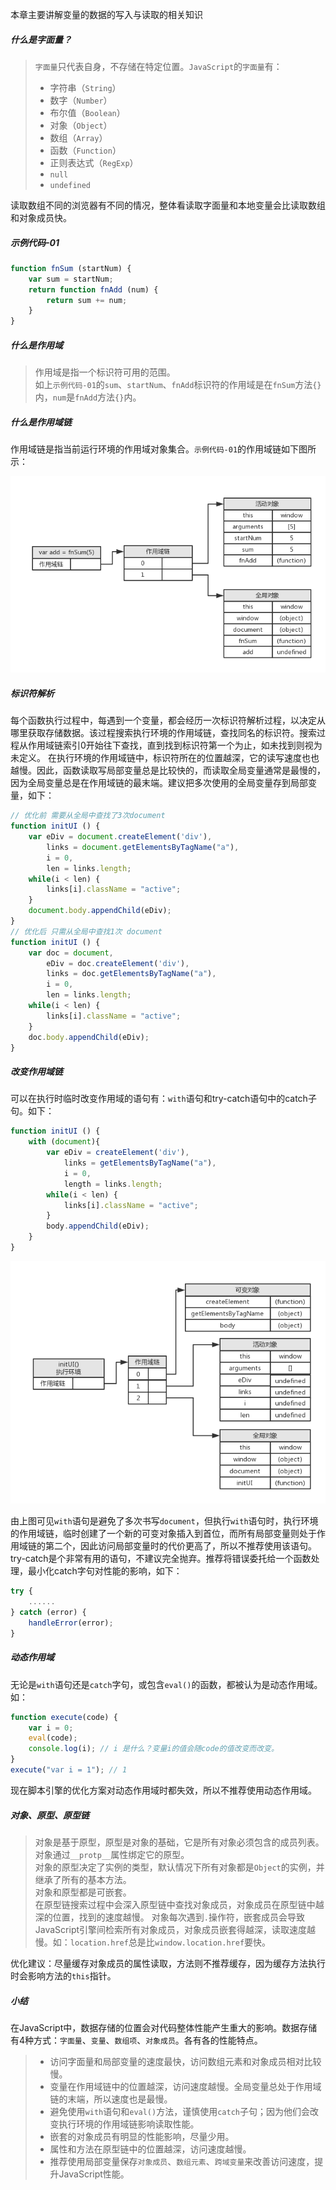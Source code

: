 本章主要讲解变量的数据的写入与读取的相关知识

##### 什么是字面量？

 > `字面量`只代表自身，不存储在特定位置。`JavaScript`的`字面量`有：
 > * 字符串（`String`）
 > * 数字（`Number`）
 > * 布尔值（`Boolean`）
 > * 对象（`Object`）
 > * 数组（`Array`）
 > * 函数（`Function`）
 > * 正则表达式（`RegExp`）
 > * `null`
 > * `undefined`

 读取数组不同的浏览器有不同的情况，整体看读取字面量和本地变量会比读取数组和对象成员快。

##### 示例代码-01

```js
function fnSum (startNum) {
    var sum = startNum;
    return function fnAdd (num) {
        return sum += num;
    }
}
```

##### 什么是作用域

> 作用域是指一个标识符可用的范围。  
> 如上`示例代码-01`的`sum`、`startNum`、`fnAdd`标识符的作用域是在`fnSum`方法`{}`内，`num`是`fnAdd`方法`{}`内。

##### 什么是作用域链

作用域链是指当前运行环境的作用域对象集合。`示例代码-01`的作用域链如下图所示： 

![image](https://raw.githubusercontent.com/ztMin/image/master/Scopelist.png)

##### 标识符解析

每个函数执行过程中，每遇到一个变量，都会经历一次标识符解析过程，以决定从哪里获取存储数据。该过程搜索执行环境的作用域链，查找同名的标识符。搜索过程从作用域链索引0开始往下查找，直到找到标识符第一个为止，如未找到则视为未定义。
在执行环境的作用域链中，标识符所在的位置越深，它的读写速度也也越慢。因此，函数读取写局部变量总是比较快的，而读取全局变量通常是最慢的，因为全局变量总是在作用域链的最末端。建议把多次使用的全局变量存到局部变量，如下：

```js
// 优化前 需要从全局中查找了3次document
function initUI () {
    var eDiv = document.createElement('div'),
        links = document.getElementsByTagName("a"),
        i = 0,
        len = links.length;
    while(i < len) {
        links[i].className = "active";
    }
    document.body.appendChild(eDiv);
}
// 优化后 只需从全局中查找1次 document
function initUI () {
    var doc = document,
        eDiv = doc.createElement('div'),
        links = doc.getElementsByTagName("a"),
        i = 0,
        len = links.length;
    while(i < len) {
        links[i].className = "active";
    }
    doc.body.appendChild(eDiv);
}
```

##### 改变作用域链

可以在执行时临时改变作用域的语句有：`with`语句和try-catch语句中的catch子句。如下：

```js
function initUI () {
    with (document){
        var eDiv = createElement('div'),
            links = getElementsByTagName("a"),
            i = 0,
            length = links.length;
        while(i < len) {
            links[i].className = "active";
        }
        body.appendChild(eDiv);
    }
}
```

![image](https://raw.githubusercontent.com/ztMin/image/master/changeScopelist.png)

由上图可见`with`语句是避免了多次书写`document`，但执行`with`语句时，执行环境的作用域链，临时创建了一个新的可变对象插入到首位，而所有局部变量则处于作用域链的第二个，因此访问局部变量时的代价更高了，所以不推荐使用该语句。  
try-catch是个非常有用的语句，不建议完全抛弃。推荐将错误委托给一个函数处理，最小化catch字句对性能的影响，如下：

```js
try {
    ......
} catch (error) {
    handleError(error);
}
```

##### 动态作用域

无论是`with`语句还是`catch`字句，或包含`eval()`的函数，都被认为是动态作用域。如：

```js
function execute(code) {
    var i = 0;
    eval(code);
    console.log(i); // i 是什么？变量i的值会随code的值改变而改变。
}
execute("var i = 1"); // 1
```

现在脚本引擎的优化方案对动态作用域时都失效，所以不推荐使用动态作用域。

##### 对象、原型、原型链

> 对象是基于原型，原型是对象的基础，它是所有对象必须包含的成员列表。对象通过`__protp__`属性绑定它的原型。  
> 对象的原型决定了实例的类型，默认情况下所有对象都是`Object`的实例，并继承了所有的基本方法。  
> 对象和原型都是可嵌套。  
> 在原型链搜索过程中会深入原型链中查找对象成员，对象成员在原型链中越深的位置，找到的速度越慢。
> 对象每次遇到`.`操作符，嵌套成员会导致JavaScript引擎间检索所有对象成员，对象成员嵌套得越深，读取速度越慢。如：`location.href`总是比`window.location.href`要快。

优化建议：尽量缓存对象成员的属性读取，方法则不推荐缓存，因为缓存方法执行时会影响方法的`this`指针。

##### 小结

在JavaScript中，数据存储的位置会对代码整体性能产生重大的影响。数据存储有4种方式：`字面量`、`变量`、`数组项`、`对象成员`。各有各的性能特点。
> - 访问字面量和局部变量的速度最快，访问数组元素和对象成员相对比较慢。
> - 变量在作用域链中的位置越深，访问速度越慢。全局变量总处于作用域链的末端，所以速度也是最慢。
> - 避免使用`with`语句和`eval()`方法，谨慎使用`catch`子句；因为他们会改变执行环境的作用域链影响读取性能。
> - 嵌套的对象成员有明显的性能影响，尽量少用。
> - 属性和方法在原型链中的位置越深，访问速度越慢。
> - 推荐使用局部变量保存`对象成员`、`数组元素`、`跨域变量`来改善访问速度，提升JavaScript性能。
